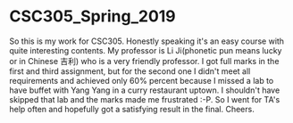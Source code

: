# CSC305_Spring_2019
So this is my work for CSC305. Honestly speaking it's an easy course with quite interesting contents. My professor is Li Ji(phonetic pun means lucky or in Chinese 吉利) who is a very friendly professor. I got full marks in the first and third assignment, but for the second one I didn't meet all requirements and achieved only 60% percent because I missed a lab to have buffet with Yang Yang in a curry restaurant uptown. I shouldn't have skipped that lab and the marks made me frustrated :-P. So I went for TA's help often and hopefully got a satisfying result in the final. Cheers.
